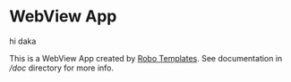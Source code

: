 WebView App
===========

hi daka

This is a WebView App created by [Robo Templates](https://robotemplates.com/).
See documentation in _/doc_ directory for more info.
